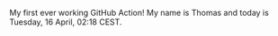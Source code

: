 My first ever working GitHub Action!
My name is Thomas and today is Tuesday, 16 April, 02:18 CEST. 
